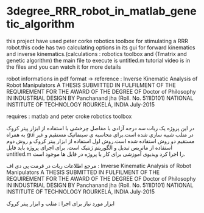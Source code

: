 # 3degree_RRR_robot_in_matlab_genetic_algorithm
this project have used peter corke robotics toolbox for stimulating a RRR robot.this code has two calculating options in its gui for forward kinematics and inverse kinematics.(calculations : robotics toolbox and (Tmatrix and genetic algorithm)
the main file to execute is untitled.m
tutorial video is in the files and you can watch it for more details

robot informations in pdf format -> reference : Inverse Kinematic Analysis of Robot Manipulators A THESIS SUBMITTED IN FULFILMENT OF THE REQUIREMENT FOR THE AWARD OF THE DEGREE OF Doctor of Philosophy IN INDUSTRIAL DESIGN BY Panchanand jha (Roll. No. 511ID101) NATIONAL INSTITUTE OF TECHNOLOGY ROURKELA, INDIA July-2015

requires : matlab and peter croke robotics toolbox

در این پروژه یک ربات سه درجه آزادی با مفاصل چرخشی با استفاده از ابزار پیتر کروک به همراه gui در متلب شبیه سازی شده است.برای محاسبه ی سینماتیک مستقیم و غیر مستقیم  دو روش استفاده شده است.روش اول استفاده از ابزار پیتر کروک و روش دوم استفاده از ماتریس تبدیل و الگوریتم ژنتیک است.
برای اجرای پروژه باید فایل untitled.m را اجرا کرد
ویدیوی آموزشی برای کار با پروژه در فایل ها موجود است.

مرجع اطلاعات ربات در قرمت پی دی اف : Inverse Kinematic Analysis of Robot Manipulators A THESIS SUBMITTED IN FULFILMENT OF THE REQUIREMENT FOR THE AWARD OF THE DEGREE OF Doctor of Philosophy IN INDUSTRIAL DESIGN BY Panchanand jha (Roll. No. 511ID101) NATIONAL INSTITUTE OF TECHNOLOGY ROURKELA, INDIA July-2015

ابزار مورد نیاز برای اجرا : متلب و ابزار پیتر کروک
